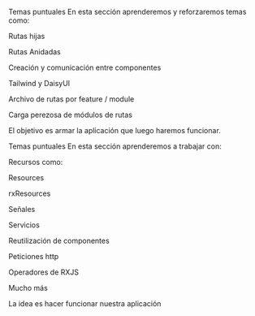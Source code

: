 Temas puntuales
En esta sección aprenderemos y reforzaremos temas como:

Rutas hijas

Rutas Anidadas

Creación y comunicación entre componentes

Tailwind y DaisyUI

Archivo de rutas por feature / module

Carga perezosa de módulos de rutas

El objetivo es armar la aplicación que luego haremos funcionar.

Temas puntuales
En esta sección aprenderemos a trabajar con:

Recursos como:

Resources

rxResources

Señales

Servicios

Reutilización de componentes

Peticiones http

Operadores de RXJS

Mucho más

La idea es hacer funcionar nuestra aplicación
